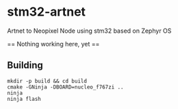# stm32-artnet
Artnet to Neopixel Node using stm32 based on Zephyr OS

== Nothing working here, yet ==

## Building

```
mkdir -p build && cd build
cmake -GNinja -DBOARD=nucleo_f767zi ..
ninja
ninja flash
```
